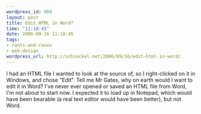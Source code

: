 ```yaml
--- 
wordpress_id: 969
layout: post
title: Edit HTML in Word?
time: "11:18:45"
date: 2006-09-16 11:18:45
tags: 
- rants-and-raves
- web-design
wordpress_url: http://schinckel.net/2006/09/16/edit-html-in-word/
---
```

I had an HTML file I wanted to look at the source of, so I right-clicked on it in Windows, and chose "Edit". Tell me Mr Gates, why on earth would I want to edit it in Word? I've never ever opened or saved an HTML file from Word, I'm not about to start now. I expected it to load up in Notepad, which would have been bearable (a real text editor would have been better), but not Word. 
